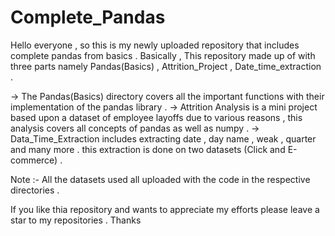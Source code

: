 # Complete_Pandas

Hello everyone , so this is my newly uploaded repository that includes complete pandas from basics .
Basically , This repository made up of with three parts namely Pandas(Basics) , Attrition_Project , Date_time_extraction .

-> The Pandas(Basics)  directory covers all the important functions with their implementation of the pandas library .
-> Attrition Analysis is a mini project based upon a dataset of employee layoffs due to various reasons , this analysis covers all concepts of pandas as well as numpy .
-> Data_Time_Extraction includes extracting date , day name , weak , quarter and many more . this extraction is done on two datasets (Click and E-commerce) .

Note :- All the datasets used all uploaded with the code in the respective directories .

If you like thia repository and wants to appreciate my efforts please leave a star to my repositories .
Thanks


